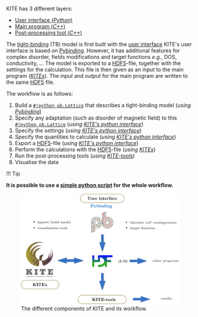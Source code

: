 KITE has 3 different layers:

* [User interface (*Python*)][kitepython]
* [Main program (*C++*)][kitex]
* [Post-processing tool (*C++*)][kitetools]
 
The [tight-binding][tightbinding] (TB) model is first built with the [user interface][kitepython]
KITE's user interface is based on [Pybinding]. However,
it has additional features for complex disorder, fields modifications
and target functions *e.g*., DOS, conductivity, ...
The model is exported to a [HDF5]-file, together with the settings for the calculation.
This file is then given as an input to the main program (*[KITEx][kitex]*).
The *input* and *output* for the main program are written to the same [HDF5] file.

The workflow is as follows:

1. Build a [`#!python pb.Lattice`][lattice] that describes a tight-binding model (*using [Pybinding]*)
2. Specify any adaptation (such as disorder of magnetic field) to this [`#!python pb.Lattice`][lattice] (*using [KITE's python interface][kitepython]*)
3. Specify the settings (*using [KITE's python interface][kitepython]*)
4. Specify the quantities to calculate (*using [KITE's python interface][kitepython]*)
5. Export a [HDF5]-file (*using [KITE's python interface][kitepython]*)
6. Perform the calculations with the [HDF5]-file (*using [KITEx][kitex]*)
7. Run the post-processing tools (*using [KITE-tools][kitetools]*)
8. Visualise the data

!!! Tip

**It is possible to use a [simple python script][script] for the whole workflow.** 

<div>
  <figure>
    <img src="../../assets/images/getting_started/schematic_kite.png" width="600px" />
    <figcaption>The different components of KITE and its workflow.</figcaption>
  </figure>
</div>

[HDF5]: https://www.hdfgroup.org
[Pybinding]: https://docs.pybinding.site/en/stable
[lattice]: https://docs.pybinding.site/en/stable/_api/pybinding.Lattice.html
[script]: index.md
[tightbinding]: ../documentation/tight_binding.md

[kitepython]: ../api/kite.md
[kitex]: ../api/kitex.md
[kitetools]: ../api/kite-tools.md